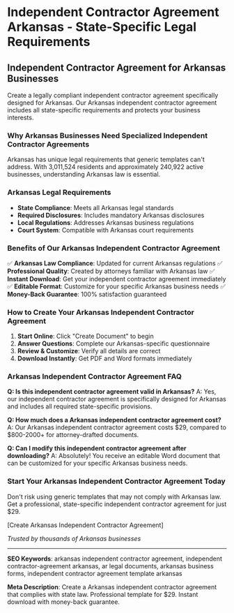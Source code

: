 # Independent Contractor Agreement Arkansas - State-Specific Legal Requirements

## Independent Contractor Agreement for Arkansas Businesses

Create a legally compliant independent contractor agreement specifically designed for Arkansas. Our Arkansas independent contractor agreement includes all state-specific requirements and protects your business interests.

### Why Arkansas Businesses Need Specialized Independent Contractor Agreements

Arkansas has unique legal requirements that generic templates can't address. With 3,011,524 residents and approximately 240,922 active businesses, understanding Arkansas law is essential.

### Arkansas Legal Requirements

- **State Compliance**: Meets all Arkansas legal standards
- **Required Disclosures**: Includes mandatory Arkansas disclosures
- **Local Regulations**: Addresses Arkansas business regulations
- **Court System**: Compatible with Arkansas court requirements

### Benefits of Our Arkansas Independent Contractor Agreement

✅ **Arkansas Law Compliance**: Updated for current Arkansas regulations
✅ **Professional Quality**: Created by attorneys familiar with Arkansas law
✅ **Instant Download**: Get your independent contractor agreement immediately
✅ **Editable Format**: Customize for your specific Arkansas business needs
✅ **Money-Back Guarantee**: 100% satisfaction guaranteed

### How to Create Your Arkansas Independent Contractor Agreement

1. **Start Online**: Click "Create Document" to begin
2. **Answer Questions**: Complete our Arkansas-specific questionnaire
3. **Review & Customize**: Verify all details are correct
4. **Download Instantly**: Get PDF and Word formats immediately

### Arkansas Independent Contractor Agreement FAQ

**Q: Is this independent contractor agreement valid in Arkansas?**
A: Yes, our independent contractor agreement is specifically designed for Arkansas and includes all required state-specific provisions.

**Q: How much does a Arkansas independent contractor agreement cost?**
A: Our Arkansas independent contractor agreement costs $29, compared to $800-2000+ for attorney-drafted documents.

**Q: Can I modify this independent contractor agreement after downloading?**
A: Absolutely! You receive an editable Word document that can be customized for your specific Arkansas business needs.

### Start Your Arkansas Independent Contractor Agreement Today

Don't risk using generic templates that may not comply with Arkansas law. Get a professional, state-specific independent contractor agreement for just $29.

[Create Arkansas Independent Contractor Agreement]

*Trusted by thousands of Arkansas businesses*

---

**SEO Keywords**: arkansas independent contractor agreement, independent contractor-agreement arkansas, ar legal documents, arkansas business forms, independent contractor agreement template arkansas

**Meta Description**: Create a Arkansas independent contractor agreement that complies with state law. Professional template for $29. Instant download with money-back guarantee.
